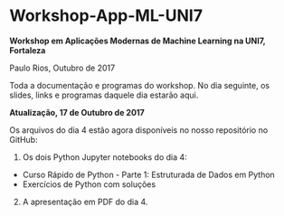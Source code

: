 # Workshop-App-ML-UNI7

**Workshop em Aplicações Modernas de Machine Learning na UNI7, Fortaleza** 

Paulo Rios, Outubro de 2017

Toda a documentação e programas do workshop. No dia seguinte, os slides, links e programas daquele dia estarão aqui.

**Atualização, 17 de Outubro de 2017**

Os arquivos do dia 4 estão agora disponíveis no nosso repositório no GitHub:

1. Os dois Python Jupyter notebooks do dia 4:

- Curso Rápido de Python - Parte 1: Estruturada de Dados em Python
- Exercícios de Python com soluções

2. A apresentação em PDF do dia 4.

